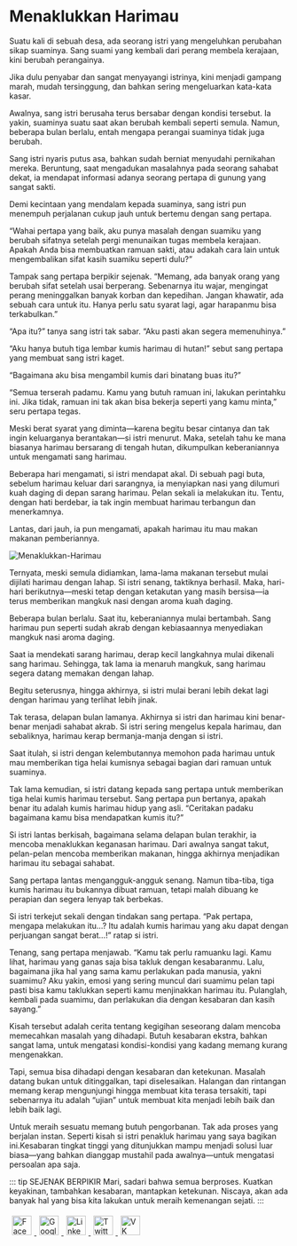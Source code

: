 # Menaklukkan Harimau

Suatu kali di sebuah desa, ada seorang istri yang mengeluhkan perubahan sikap suaminya. Sang suami yang kembali dari perang membela kerajaan, kini berubah perangainya.

Jika dulu penyabar dan sangat menyayangi istrinya, kini menjadi gampang marah, mudah tersinggung, dan bahkan sering mengeluarkan kata-kata kasar.

Awalnya, sang istri berusaha terus bersabar dengan kondisi tersebut. Ia yakin, suaminya suatu saat akan berubah kembali seperti semula. Namun, beberapa bulan berlalu, entah mengapa perangai suaminya tidak juga berubah.

Sang istri nyaris putus asa, bahkan sudah berniat menyudahi pernikahan mereka. Beruntung, saat mengadukan masalahnya pada seorang sahabat dekat, ia mendapat informasi adanya seorang pertapa di gunung yang sangat sakti.

Demi kecintaan yang mendalam kepada suaminya, sang istri pun menempuh perjalanan cukup jauh untuk bertemu dengan sang pertapa.

“Wahai pertapa yang baik, aku punya masalah dengan suamiku yang berubah sifatnya setelah pergi menunaikan tugas membela kerajaan. Apakah Anda bisa membuatkan ramuan sakti, atau adakah cara lain untuk mengembalikan sifat kasih suamiku seperti dulu?”

Tampak sang pertapa berpikir sejenak. “Memang, ada banyak orang yang berubah sifat setelah usai berperang. Sebenarnya itu wajar, mengingat perang meninggalkan banyak korban dan kepedihan. Jangan khawatir, ada sebuah cara untuk itu. Hanya perlu satu syarat lagi, agar harapanmu bisa terkabulkan.”

“Apa itu?” tanya sang istri tak sabar. “Aku pasti akan segera memenuhinya.”

“Aku hanya butuh tiga lembar kumis harimau di hutan!” sebut sang pertapa yang membuat sang istri kaget.

“Bagaimana aku bisa mengambil kumis dari binatang buas itu?”

“Semua terserah padamu. Kamu yang butuh ramuan ini, lakukan perintahku ini. Jika tidak, ramuan ini tak akan bisa bekerja seperti yang kamu minta,” seru pertapa tegas.

Meski berat syarat yang diminta—karena begitu besar cintanya dan tak ingin keluarganya berantakan—si istri menurut. Maka, setelah tahu ke mana biasanya harimau bersarang di tengah hutan, dikumpulkan keberaniannya untuk mengamati sang harimau.

Beberapa hari mengamati, si istri mendapat akal. Di sebuah pagi buta, sebelum harimau keluar dari sarangnya, ia menyiapkan nasi yang dilumuri kuah daging di depan sarang harimau. Pelan sekali ia melakukan itu. Tentu, dengan hati berdebar, ia tak ingin membuat harimau terbangun dan menerkamnya.

Lantas, dari jauh, ia pun mengamati, apakah harimau itu mau makan makanan pemberiannya.

<img :src="$withBase('/image/Menaklukkan-Harimau-1024x576.jpg')" alt="Menaklukkan-Harimau"/>

Ternyata, meski semula didiamkan, lama-lama makanan tersebut mulai dijilati harimau dengan lahap. Si istri senang, taktiknya berhasil. Maka, hari-hari berikutnya—meski tetap dengan ketakutan yang masih bersisa—ia terus memberikan mangkuk nasi dengan aroma kuah daging.

Beberapa bulan berlalu. Saat itu, keberaniannya mulai bertambah. Sang harimau pun seperti sudah akrab dengan kebiasaannya menyediakan mangkuk nasi aroma daging.

Saat ia mendekati sarang harimau, derap kecil langkahnya mulai dikenali sang harimau. Sehingga, tak lama ia menaruh mangkuk, sang harimau segera datang memakan dengan lahap.

Begitu seterusnya, hingga akhirnya, si istri mulai berani lebih dekat lagi dengan harimau yang terlihat lebih jinak.

Tak terasa, delapan bulan lamanya. Akhirnya si istri dan harimau kini benar-benar menjadi sahabat akrab. Si istri sering mengelus kepala harimau, dan sebaliknya, harimau kerap bermanja-manja dengan si istri.

Saat itulah, si istri dengan kelembutannya memohon pada harimau untuk mau memberikan tiga helai kumisnya sebagai bagian dari ramuan untuk suaminya.

Tak lama kemudian, si istri datang kepada sang pertapa untuk memberikan tiga helai kumis harimau tersebut. Sang pertapa pun bertanya, apakah benar itu adalah kumis harimau hidup yang asli. “Ceritakan padaku bagaimana kamu bisa mendapatkan kumis itu?”

Si istri lantas berkisah, bagaimana selama delapan bulan terakhir, ia mencoba menaklukkan keganasan harimau. Dari awalnya sangat takut, pelan-pelan mencoba memberikan makanan, hingga akhirnya menjadikan harimau itu sebagai sahabat.

Sang pertapa lantas mengangguk-angguk senang. Namun tiba-tiba, tiga kumis harimau itu bukannya dibuat ramuan, tetapi malah dibuang ke perapian dan segera lenyap tak berbekas.

Si istri terkejut sekali dengan tindakan sang pertapa. “Pak pertapa, mengapa melakukan itu…? Itu adalah kumis harimau yang aku dapat dengan perjuangan sangat berat…!” ratap si istri.

Tenang, sang pertapa menjawab. “Kamu tak perlu ramuanku lagi. Kamu lihat, harimau yang ganas saja bisa takluk dengan kesabaranmu. Lalu, bagaimana jika hal yang sama kamu perlakukan pada manusia, yakni suamimu? Aku yakin, emosi yang sering muncul dari suamimu pelan tapi pasti bisa kamu taklukkan seperti kamu menjinakkan harimau itu. Pulanglah, kembali pada suamimu, dan perlakukan dia dengan kesabaran dan kasih sayang.”

Kisah tersebut adalah cerita tentang kegigihan seseorang dalam mencoba memecahkan masalah yang dihadapi. Butuh kesabaran ekstra, bahkan sangat lama, untuk mengatasi kondisi-kondisi yang kadang memang kurang mengenakkan.

Tapi, semua bisa dihadapi dengan kesabaran dan ketekunan. Masalah datang bukan untuk ditinggalkan, tapi diselesaikan. Halangan dan rintangan memang kerap mengunjungi hingga membuat kita terasa tersakiti, tapi sebenarnya itu adalah “ujian” untuk membuat kita menjadi lebih baik dan lebih baik lagi.

Untuk meraih sesuatu memang butuh pengorbanan. Tak ada proses yang berjalan instan. Seperti kisah si istri penakluk harimau yang saya bagikan ini.Kesabaran tingkat tinggi yang ditunjukkan mampu menjadi solusi luar biasa—yang bahkan dianggap mustahil pada awalnya—untuk mengatasi persoalan apa saja.

::: tip SEJENAK BERPIKIR
Mari, sadari bahwa semua berproses. Kuatkan keyakinan, tambahkan kesabaran, mantapkan ketekunan. Niscaya, akan ada banyak hal yang bisa kita lakukan untuk meraih kemenangan sejati.
:::

<style type="text/css">
#share-buttons img {
	width: 35px;
	padding: 5px;
	border: 0;
	box-shadow: 0;
	display: inline;
}
</style>

<!-- I got these buttons from simplesharebuttons.com -->
<div id="share-buttons">
    <a href="http://www.facebook.com/sharer.php?url=https://ceritamotivasi.netlify.com" target="_blank">
        <img src="https://simplesharebuttons.com/images/somacro/facebook.png" alt="Facebook" />
    </a>
    <a href="https://plus.google.com/share?url=https://ceritamotivasi.netlify.com" target="_blank">
        <img src="https://simplesharebuttons.com/images/somacro/google.png" alt="Google" />
    </a>
    <a href="http://www.linkedin.com/shareArticle?mini=true&amp;url=https://ceritamotivasi.netlify.com" target="_blank">
        <img src="https://simplesharebuttons.com/images/somacro/linkedin.png" alt="LinkedIn" />
    </a>
    <a href="https://twitter.com/share?url=https://ceritamotivasi.netlify.com" target="_blank">
        <img src="https://simplesharebuttons.com/images/somacro/twitter.png" alt="Twitter" />
    </a>
    <a href="http://vkontakte.ru/share.php?url=https://ceritamotivasi.netlify.com" target="_blank">
        <img src="https://simplesharebuttons.com/images/somacro/vk.png" alt="VK" />
    </a>
</div>
